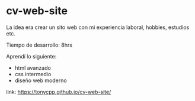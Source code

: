 # cv-web-site
La idea era crear un sito web con mi experiencia laboral, hobbies, estudios etc. 

Tiempo de desarrollo: 8hrs

Aprendí lo siguiente: 

- html avanzado
- css intermedio
- diseño web moderno

link: https://tonycpp.github.io/cv-web-site/
